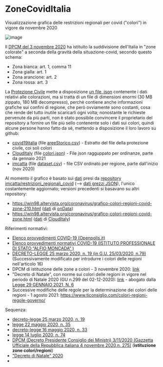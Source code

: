 # ZoneCovidItalia
Visualizzazione grafica delle restrizioni regionali per covid ("colori") in vigore da novembre 2020

![image](https://user-images.githubusercontent.com/1620953/146897772-df97e7b3-64e4-48e4-9303-76b4aebaa4e3.png)

Il [DPCM del 3 novembre 2020](https://www.gazzettaufficiale.it/eli/id/2020/11/04/20A06109/sg) ha istituito la suddivisione dell'Italia in "zone colorate" a seconda della gravità della situazione-covid, secondo questo schema:

- Zona bianca: art. 1, comma 11
- Zona gialla: art. 1
- Zona arancione: art. 2
- Zona rossa: art. 3

La [Protezione Civile](https://github.com/pcm-dpc/COVID-19) mette a disposizione [un file .json](https://github.com/pcm-dpc/COVID-19/tree/master/aree/geojson) contenente i dati relativi alle colorazioni, ma si tratta di un file di dimensioni enormi (30 MB zippato, 180 MB decompresso), perchè contiene anche informazioni grafiche sui confini di regione, che però ovviamente sono costanti, cosa che rende del tutto inutile scaricarli ogni volta; nonostante le richieste pervenute da più parti, non è stato possibile convincere il proprietario del repository a fornire un file più sello contenente solo i dati sui colori, quindi alcune persone hanno fatto da sè, mettendo a disposizione il loro lavoro su github:

- [covid19italia](https://github.com/ondata/covid19italia/blob/master/webservices/COVID-19Aree/processing/) (file [areeStorico.csv](https://raw.githubusercontent.com/ondata/covid19italia/master/webservices/COVID-19Aree/processing/areeStorico.csv)) - Estratto del file della protezione civile, coi soli colori
- [CloudItaly](https://github.com/CloudItaly/Indice-RT/) (file [colori.json](https://raw.githubusercontent.com/CloudItaly/Indice-RT/main/colori.json)) - File json ragguppato per ordinanze, parte da gennaio 2021
- [imcatta](https://github.com/imcatta/restrizioni_regionali_covid/) (file [dataset.csv](https://raw.githubusercontent.com/imcatta/restrizioni_regionali_covid/main/dataset.csv)) - file CSV ordinato per regione, parte dall'inizio (nov 2020)

Al momento il grafico è basato sui [dati](https://github.com/imcatta/restrizioni_regionali_covid/blob/main/dataset.json) presi da [repository imcatta/restrizioni_regionali_covid](https://github.com/imcatta/restrizioni_regionali_covid/) (--> [dati grezzi JSON](https://raw.githubusercontent.com/imcatta/restrizioni_regionali_covid/main/dataset.json)), l'unico costantemente aggiornato; versioni precedenti si basavano su altri repository:

- https://win98.altervista.org/coronavirus/grafico-colori-regioni-covid-zone-210.html ([dati](https://github.com/ondata/covid19italia/tree/master/webservices/COVID-19Aree/processing) di [onData](https://github.com/ondata/))
- https://win98.altervista.org/coronavirus/grafico-colori-regioni-covid-zone.html ([dati](https://raw.githubusercontent.com/CloudItaly/Indice-RT/main/colori.json) di [CloudItaly](https://raw.githubusercontent.com/CloudItaly/))


Riferimenti normativi:

- [Elenco provvedimenti COVID-19 (Openpolis.it)](https://www.openpolis.it/coronavirus-lelenco-completo-degli-atti/)
- [Elenco provvedimenti normativi COVID-19 (ISTITUTO PROFESSIONALE DI STATO “ALFIO MONCADA” )](https://www.ipsmoncada.edu.it/pagine/covid-2019-normativa-gazzetta-ufficiale-e-link-ad-altri-organi)
- [DECRETO-LEGGE 25 marzo 2020, n. 19 (in G.U. 25/03/2020, n.79)](https://www.normattiva.it/uri-res/N2Ls?urn:nir:stato:decreto.legge:2020-03-25;19)  (Successivamente modificato per introdurre i colori delle regioni nell'articolo 16)
- DPCM di istituzione delle zone a colori - 3 novembre 2020: [link](https://www.gazzettaufficiale.it/eli/id/2020/11/04/20A06109/sg)
- "Decreto di Natale", con norme sui colori delle regioni in vigore nel periodo di Natale 2020 (GU n.299 del 02-12-2020): [link]( https://www.normattiva.it/atto/caricaDettaglioAtto?atto.dataPubblicazioneGazzetta=2020-12-02&atto.codiceRedazionale=20G00184&tipoDettaglio=originario&qId=&tabID=0.48476910017483954&title=Atto%20originario&bloccoAggiornamentoBreadCrumb=true) - abogato dalla  [Legge 29 GENNAIO 2021, N. 6](https://www.normattiva.it/uri-res/N2Ls?urn:nir:stato:legge:2021-01-29;6)
- Successive modifiche delle regole per la determinazione dei colori delle regioni - 1 agosto 2021: https://www.ticonsiglio.com/colori-regioni-regole-governo/

Sequenza:
- [decreto-legge 25 marzo 2020, n. 19](https://www.normattiva.it/uri-res/N2Ls?urn:nir:stato:decreto.legge:2020-03-25;19)
- [legge 22 maggio  2020,  n.  35](https://www.normattiva.it/uri-res/N2Ls?urn:nir:stato:legge:2020-05-22;35)
- [decreto-legge 16 maggio 2020, n. 33](https://www.normattiva.it/uri-res/N2Ls?urn:nir:stato:decreto.legge:2020-05-16;33)
- [legge 14 luglio 2020, n. 74](https://www.normattiva.it/uri-res/N2Ls?urn:nir:stato:legge:2020-07-14;74)
- [DPCM (Decreto Presidente Consiglio dei Ministri) 3/11/2020 (Gazzetta Ufficiale della Repubblica italiana 4  novembre 2020,n. 275)](https://www.gazzettaufficiale.it/eli/id/2020/11/04/20A06109/sg)  (**istituzione zone colori/regioni**)
- ["Decreto di Natale" 2020](https://www.normattiva.it/atto/caricaDettaglioAtto?atto.dataPubblicazioneGazzetta=2020-12-02&atto.codiceRedazionale=20G00184&tipoDettaglio=originario&qId=&tabID=0.48476910017483954&title=Atto%20originario&bloccoAggiornamentoBreadCrumb=true)
- 




